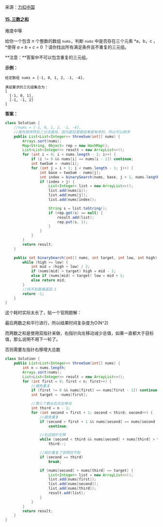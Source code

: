                                                                                                                                                                                                                                                                                                                                                                                                                                                                                                                                                                                        

来源：[力扣中国](https://leetcode-cn.com/)

#### [15. 三数之和](https://leetcode-cn.com/problems/3sum/)

难度中等

给你一个包含 *n* 个整数的数组 `nums`，判断 `nums` 中是否存在三个元素 *a，b，c ，*使得 *a + b + c =* 0 ？请你找出所有满足条件且不重复的三元组。

**注意：**答案中不可以包含重复的三元组。

 

**示例：**

```
给定数组 nums = [-1, 0, 1, 2, -1, -4]，

满足要求的三元组集合为：
[
  [-1, 0, 1],
  [-1, -1, 2]
]
```



**答案：**

```java
class Solution {
    //nums = [-1, 0, 1, 2, -1, -4]，
    //首先排序然后二分法查找，因为题目里面结果是有序的，所以可以排序
    public List<List<Integer>> threeSum(int[] nums) {
        Arrays.sort(nums);
        Map<String, Object> rep = new HashMap();
        List<List<Integer>> result = new ArrayList<>();
        for (int i = 0; i < nums.length - 2; i++) {
            if (i != 0 && nums[i] == nums[i - 1]) continue;
            int twoSum = -nums[i];
            for (int j = i + 1; j < nums.length - 1; j++) {
                int base = twoSum - nums[j];
                int index = binarySearch(nums, base, j + 1, nums.length - 1);
                if (index > j) {
                    List<Integer> list = new ArrayList<>();
                    list.add(nums[i]);
                    list.add(nums[j]);
                    list.add(nums[index]);

                    String s = list.toString();
                    if (rep.get(s) == null) {
                        result.add(list);
                        rep.put(s, 1);
                    }
                }
            }
        }
        return result;
    }

    public int binarySearch(int[] nums, int target, int low, int high) {
        while (high >= low) {
            int mid = (high + low) / 2;
            if (nums[mid] > target) high = mid - 1;
            else if (nums[mid] < target) low = mid + 1;
            else return mid;
        }
        //找不到直接返回-1
        return -1;
    }
}
```



这个耗时实际太长了，贴一个官网题解：

最后两数之和平行进行，所以结果时间复杂度为O(N^2)

而两数之和是使用双指针来做，右指针向左移动减少总值，如果一直都大于目标值，那么说明不用下一轮了。

否则需要左指针右移增大总数

```java
class Solution {
    public List<List<Integer>> threeSum(int[] nums) {
        int n = nums.length;
        Arrays.sort(nums);
        List<List<Integer>> result = new ArrayList<>();
        for (int first = 0; first < n; first++) {
            //避免重复
            if (first != 0 && nums[first] == nums[first - 1]) continue;
            int target = -nums[first];

            //第三个数从右向左移动
            int third = n - 1;
            for (int second = first + 1; second < third; second++) {
                //避免重复
                if (second > first + 1 && nums[second] == nums[second - 1])
                    continue;

                //右边指针左移
                while (second < third && nums[second] + nums[third] > target)
                    third--;

                //指针重复了说明找不到
                if (second == third)
                    break;

                if (nums[second] + nums[third] == target) {
                    List<Integer> list = new ArrayList<>();
                    list.add(nums[first]);
                    list.add(nums[second]);
                    list.add(nums[third]);
                    result.add(list);
                }
            }
        }
        return result;
    }
}
```

